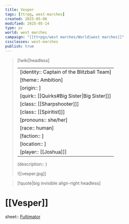 ```yaml
---
title: Vesper
tags: [ttrpg, west-marches]
created: 2025-05-06
modified: 2025-05-14
type: pc
world: west marches
campaign: "[[ttrpgs/west marches/World|west marches]]"
cssclasses: west-marches
publish: true
---
```


> [!wiki|headless]
>
> |               |
> | ------------- |
> | [identity:: Captain of the Blitzball Team] |
> | [theme:: Ambition] |
> | [origin:: ] |
> | [quirk:: [[Quirks#Big Sister\|Big Sister]]] |
> | [class:: [[Sharpshooter]]] |
> | [class:: [[Spiritist]]] |
> | [pronouns:: she/her] |
> | [race:: human] |
> | [faction:: ] |
> | [location:: ] |
> | [player:: [[Joshua]]] |
>
> (description:: )
>
> ![[vesper.jpg]]

> [!quote|big invisible align-right headless]

# [[Vesper]]

sheet:: [Fultimator](https://fultimator.com/pc-gallery/mcpEANyybE5ClqyFPsn5)
